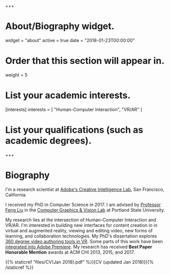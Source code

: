 +++
# About/Biography widget.
widget = "about"
active = true
date = "2018-01-23T00:00:00"

# Order that this section will appear in.
weight = 5

# List your academic interests.
[interests]
  interests = [
    "Human-Computer Interaction",
    "VR/AR"
  ]

# List your qualifications (such as academic degrees).
 
+++

# Biography
I'm a research scientist at [Adobe's Creative Intelligence Lab](https://research.adobe.com/), San Francisco, California.

I received my PhD in Computer Science in 2017. I am advised by [Professor Feng Liu](http://web.cecs.pdx.edu/~fliu/) in the [Computer Graphics & Vision Lab](http://graphics.cs.pdx.edu/) at Portland State University. 

My research lies at the intersection of Human-Computer Interaction and VR/AR. I'm interested in building new interfaces for content creation in in virtual and augmented reality, viewing and editing video, new forms of learning, and collaboration technologies. My PhD's dissertation explores [360 degree video authoring tools in VR](https://pdxscholar.library.pdx.edu/open_access_etds/4037/). Some parts of this work have been [integrated into Adobe Premiere](https://helpx.adobe.com/premiere-pro/using/immersive-video.html). My research has received **Best Paper Honorable Mention** awards at ACM CHI 2013, 2015, and 2017.


{{% staticref "files/CV(Jan 2018).pdf" %}}[CV (updated Jan 2018)]{{% /staticref %}}